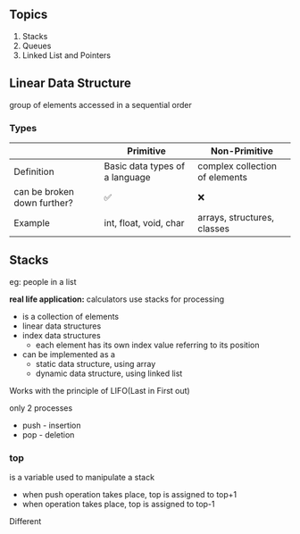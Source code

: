 ## Topics

1. Stacks
2. Queues
3. Linked List and Pointers

## Linear Data Structure

group of elements accessed in a sequential order

### Types

|                             | Primitive                      | Non-Primitive                  |
| --------------------------- | ------------------------------ | ------------------------------ |
| Definition                  | Basic data types of a language | complex collection of elements |
| can be broken down further? | ✅                              | ❌                              |
| Example                     | int, float, void, char         | arrays, structures, classes    |

## Stacks

eg: people in a list

**real life application:** calculators use stacks for processing

- is a collection of elements
- linear data structures
- index data structures
  - each element has its own index value referring to its position
- can be implemented as a 
  - static data structure, using array
  - dynamic data structure, using linked list

Works with the principle of LIFO(Last in First out)

only 2 processes

- push - insertion
- pop - deletion

### top

is a variable used to manipulate a stack

- when push operation takes place, top is assigned to top+1
- when operation takes place, top is assigned to top-1

Different